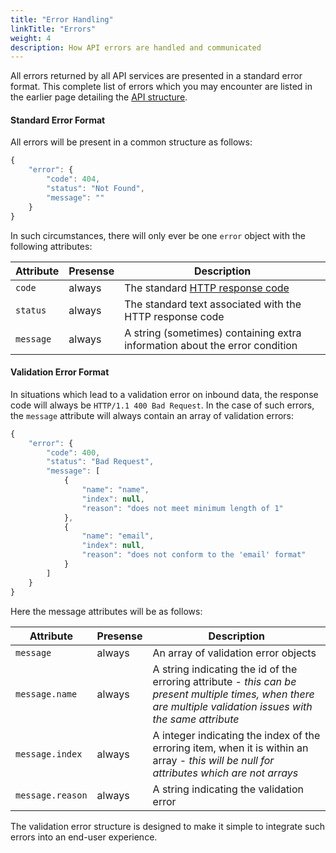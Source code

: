 ```yaml
---
title: "Error Handling"
linkTitle: "Errors"
weight: 4
description: How API errors are handled and communicated
---
```


All errors returned by all API services are presented in a standard error format. This complete list of errors which you may encounter are listed in the earlier page detailing the [API structure](/docs/api-principles/structure/#api-responses).

#### Standard Error Format

All errors will be present in a common structure as follows:

```js
{
    "error": {
        "code": 404,
        "status": "Not Found",
        "message": ""
    }
}
```

In such circumstances, there will only ever be one `error` object with the following attributes:

Attribute | Presense | Description
--- | --- | ---
`code` | <div class="stamp">always</div> | The standard [HTTP response code](https://en.wikipedia.org/wiki/List_of_HTTP_status_codes)
`status` | <div class="stamp">always</div> | The standard text associated with the HTTP response code
`message` | <div class="stamp">always</div> | A string (sometimes) containing extra information about the error condition

#### Validation Error Format

In situations which lead to a validation error on inbound data, the response code will always be `HTTP/1.1 400 Bad Request`. In the case of such errors, the `message` attribute will always contain an array of validation errors:

```js
{
    "error": {
        "code": 400,
        "status": "Bad Request",
        "message": [
            {
                "name": "name",
                "index": null,
                "reason": "does not meet minimum length of 1"
            },
            {
                "name": "email",
                "index": null,
                "reason": "does not conform to the 'email' format"
            }
        ]
    }
}
```

Here the message attributes will be as follows:

Attribute | Presense | Description
--- | --- | ---
`message` | <div class="stamp">always</div> | An array of validation error objects
`message.name` | <div class="stamp">always</div> | A string indicating the id of the erroring attribute - _this can be present multiple times, when there are multiple validation issues with the same attribute_
`message.index` | <div class="stamp">always</div> | A integer indicating the index of the erroring item, when it is within an array - _this will be null for attributes which are not arrays_
`message.reason` | <div class="stamp">always</div> | A string indicating the validation error

The validation error structure is designed to make it simple to integrate such errors into an end-user experience.

